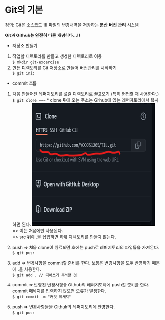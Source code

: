 # Git의 기본

정의: Git은 소스코드 및 파일의 변경내역을 저장하는 **분산 버전 관리** 시스템

**Git과 Github는 완전히 다른 개념이다...!!**

- 저장소 만들기

1. 작업할 디렉토리를 만들고 생성한 디렉토리로 이동<br>
   `$ mkdir git-excercise`
2. 만든 디렉토리를 Git 저장소로 만들어 버전관리를 시작하기<br>
   `$ git init`

- commit 흐름

1. 처음 만들어진 레퍼지토리를 로컬 디렉토리로 끌고오기 (특히 현업할 때 사용한다.)<br>
   `$ git clone ~~~` \* clone 뒤에 오는 주소는 Github에 있는 레퍼지토리에서 복사하면 된다.
   <img src="./images/GitClone.png" width=400 height=400><br>
   => 이는 처음에만 사용된다.<br>
   => src 뒤에 .을 삽입하면 하위 디렉토리를 만들지 않는다.

2. push => 처음 clone이 완료되면 후에는 push로 레퍼지토리의 파일들을 가져온다.<br>
   `$ git push`
3. add => 변경사항을 commit할 준비를 한다. 보통은 변경사항을 모두 반영하기 때문에 .을 사용한다.<br>
   `$ git add . // 띄어쓰기 주의할 것`
4. commit => 반영된 변경사항을 Github의 레퍼지토리에 push할 준비를 한다. commit 메세지를 입력하지 않으면 오류가 발생한다.<br>
   `$ git commit -m "커밋 메세지"`
5. push => 변경사항들을 Github의 레퍼지토리에 반영한다.<br>
   `$ git push`

